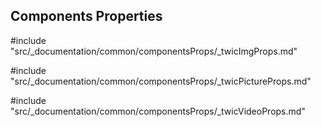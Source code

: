 <div id='components-props'/>

## Components Properties

#include "src/_documentation/common/componentsProps/_twicImgProps.md"

#include "src/_documentation/common/componentsProps/_twicPictureProps.md"

#include "src/_documentation/common/componentsProps/_twicVideoProps.md"
